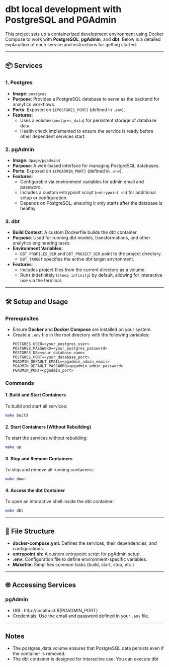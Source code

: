 # dbt local development with PostgreSQL and PGAdmin

This project sets up a containerized development environment using Docker Compose to work with **PostgreSQL**, **pgAdmin**, and **dbt**. Below is a detailed explanation of each service and instructions for getting started.

---

## 📦 Services

### 1. **Postgres**
- **Image**: `postgres`
- **Purpose**: Provides a PostgreSQL database to serve as the backend for analytics workflows.
- **Ports**: Exposed on `${POSTGRES_PORT}` (defined in `.env`).
- **Features**:
  - Uses a volume (`postgres_data`) for persistent storage of database data.
  - Health check implemented to ensure the service is ready before other dependent services start.

### 2. **pgAdmin**
- **Image**: `dpage/pgadmin4`
- **Purpose**: A web-based interface for managing PostgreSQL databases.
- **Ports**: Exposed on `${PGADMIN_PORT}` (defined in `.env`).
- **Features**:
  - Configurable via environment variables for admin email and password.
  - Includes a custom entrypoint script (`entrypoint.sh`) for additional setup or configuration.
  - Depends on PostgreSQL, ensuring it only starts after the database is healthy.

### 3. **dbt**
- **Build Context**: A custom Dockerfile builds the dbt container.
- **Purpose**: Used for running dbt models, transformations, and other analytics engineering tasks.
- **Environment Variables**:
  - `DBT_PROFILES_DIR` and `DBT_PROJECT_DIR` point to the project directory.
  - `DBT_TARGET` specifies the active dbt target environment.
- **Features**:
  - Includes project files from the current directory as a volume.
  - Runs indefinitely (`sleep infinity`) by default, allowing for interactive use via the terminal.

---

## 🛠️ Setup and Usage

### Prerequisites
- Ensure **Docker** and **Docker Compose** are installed on your system.
- Create a `.env` file in the root directory with the following variables:
  ```env
  POSTGRES_USER=<your_postgres_user>
  POSTGRES_PASSWORD=<your_postgres_password>
  POSTGRES_DB=<your_database_name>
  POSTGRES_PORT=<your_database_port>
  PGADMIN_DEFAULT_EMAIL=<pgadmin_admin_email>
  PGADMIN_DEFAULT_PASSWORD=<pgadmin_admin_password>
  PGADMIN_PORT=<pgadmin_port>

### Commands

#### 1. Build and Start Containers
To build and start all services:
```bash
make build
```

#### 2. Start Containers (Without Rebuilding)
To start the services without rebuilding:
```bash
make up
```

#### 3. Stop and Remove Containers
To stop and remove all running containers:
```bash
make down
```

#### 4. Access the dbt Container
To open an interactive shell inside the dbt container:
```bash
make dbt
```

---

## 📂 File Structure

- **docker-compose.yml:** Defines the services, their dependencies, and configurations.
- **entrypoint.sh:** A custom entrypoint script for pgAdmin setup.
- **.env:** Configuration file to define environment-specific variables.
- **Makefile:** Simplifies common tasks (build, start, stop, etc.)

---

## 🌐 Accessing Services

### pgAdmin

- URL: http://localhost:${PGADMIN_PORT}
- Credentials: Use the email and password defined in your `.env` file.

---

## Notes

- The postgres_data volume ensures that PostgreSQL data persists even if the container is removed.
- The dbt container is designed for interactive use. You can execute dbt